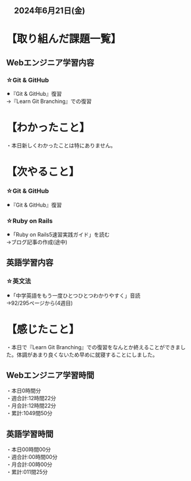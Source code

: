 ## 　2024年6月21日(金)
# 【取り組んだ課題一覧】
## Webエンジニア学習内容
### ☆Git & GitHub
⚫︎『Git & GitHub』復習<br>
→『Learn Git Branching』での復習<br>
# 【わかったこと】
・本日新しくわかったことは特にありません。<br>
# 【次やること】
### ☆Git & GitHub
⚫︎『Git & GitHub』復習<br>
### ☆Ruby on Rails
⚫︎「Ruby on Rails5速習実践ガイド」を読む<br>
→ブログ記事の作成(途中)<br>
## 英語学習内容
### ☆英文法
⚫︎「中学英語をもう一度ひとつひとつわかりやすく」音読<br>
→92/295ページから(4週目)<br>
# 【感じたこと】
・本日で『Learn Git Branching』での復習をなんとか終えることができました。体調があまり良くないため早めに就寝することにしました。<br>
## Webエンジニア学習時間
・本日0時間分<br>
・週合計:12時間22分<br>
・月合計:12時間22分<br>
・累計:1049間50分<br>
## 英語学習時間
・本日00時間00分<br>
・週合計:00時間00分<br>
・月合計:00時00分<br>
・累計:011間25分<br>
